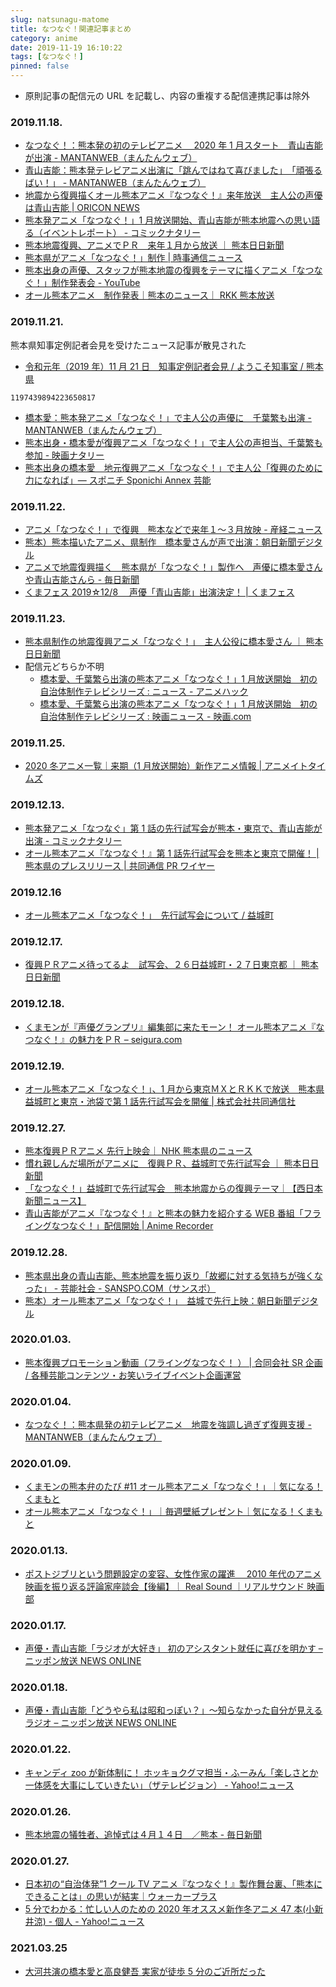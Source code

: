 ```yaml
---
slug: natsunagu-matome
title: なつなぐ！関連記事まとめ
category: anime
date: 2019-11-19 16:10:22
tags: [なつなぐ！]
pinned: false
---
```


- 原則記事の配信元の URL を記載し、内容の重複する配信連携記事は除外

### 2019.11.18.

- [なつなぐ！：熊本発の初のテレビアニメ　 2020 年 1 月スタート　青山吉能が出演 - MANTANWEB（まんたんウェブ）](https://mantan-web.jp/article/20191118dog00m200016000c.html)
- [青山吉能：熊本発テレビアニメ出演に「跳んではねて喜びました」　「頑張るばい！」 - MANTANWEB（まんたんウェブ）](https://mantan-web.jp/article/20191118dog00m200021000c.html)
- [地震から復興描くオール熊本アニメ『なつなぐ！』来年放送　主人公の声優は青山吉能 | ORICON NEWS](https://www.oricon.co.jp/news/2148866/full/?utm_source=Twitter&utm_medium=social&ref_cd=tw010)
- [熊本発アニメ「なつなぐ！」1 月放送開始、青山吉能が熊本地震への思い語る（イベントレポート） - コミックナタリー](https://natalie.mu/comic/news/355847)
- [熊本地震復興、アニメでＰＲ　来年１月から放送 ｜ 熊本日日新聞](https://this.kiji.is/569130164907525217?c=92619697908483575)
- [熊本県がアニメ「なつなぐ！」制作 | 時事通信ニュース](https://sp.m.jiji.com/article/show/2301512)
- [熊本出身の声優、スタッフが熊本地震の復興をテーマに描くアニメ「なつなぐ！」制作発表会 - YouTube](https://www.youtube.com/watch?v=llAh8QaPk-M)
- [オール熊本アニメ　制作発表｜熊本のニュース｜ RKK 熊本放送](http://rkk.jp/news/backno_page.php?id=NS003201911181954450111)

### 2019.11.21.

熊本県知事定例記者会見を受けたニュース記事が散見された

- [令和元年（2019 年）11 月 21 日　知事定例記者会見 / ようこそ知事室 / 熊本県](https://www.pref.kumamoto.jp/chiji/kiji_30066.html#3)

```twitter
1197439894223650817
```

- [橋本愛：熊本発アニメ「なつなぐ！」で主人公の声優に　千葉繁も出演 - MANTANWEB（まんたんウェブ）](https://mantan-web.jp/article/20191121dog00m200004000c.html)
- [熊本出身・橋本愛が復興アニメ「なつなぐ！」で主人公の声担当、千葉繁も参加 - 映画ナタリー](https://natalie.mu/eiga/news/356396)
- [熊本出身の橋本愛　地元復興アニメ「なつなぐ！」で主人公「復興のために力になれば」― スポニチ Sponichi Annex 芸能](https://www.sponichi.co.jp/entertainment/news/2019/11/21/kiji/20191121s00041000225000c.html)

### 2019.11.22.

- [アニメ「なつなぐ！」で復興　熊本などで来年１～３月放映 - 産経ニュース](https://www.sankei.com/region/news/191122/rgn1911220006-n1.html)
- [熊本）熊本描いたアニメ、県制作　橋本愛さんが声で出演：朝日新聞デジタル](https://www.asahi.com/articles/ASMCP548DMCPTLVB00H.html)
- [アニメで地震復興描く　熊本県が「なつなぐ！」製作へ　声優に橋本愛さんや青山吉能さんら - 毎日新聞](https://mainichi.jp/articles/20191122/k00/00m/040/089000c)
- [くまフェス 2019☆12/8 　声優「青山吉能」出演決定！ | くまフェス](http://kumafes.com/archives/1379)

### 2019.11.23.

- [熊本県制作の地震復興アニメ「なつなぐ！」　主人公役に橋本愛さん ｜ 熊本日日新聞](https://this.kiji.is/570806218243261537?c=92619697908483575)
- 配信元どちらか不明
  - [橋本愛、千葉繁ら出演の熊本アニメ「なつなぐ！」1 月放送開始　初の自治体制作テレビシリーズ : ニュース - アニメハック](https://anime.eiga.com/news/109947/)
  - [橋本愛、千葉繁ら出演の熊本アニメ「なつなぐ！」1 月放送開始　初の自治体制作テレビシリーズ : 映画ニュース - 映画.com](https://eiga.com/news/20191125/14/)

### 2019.11.25.

- [2020 冬アニメ一覧｜来期（1 月放送開始）新作アニメ情報 | アニメイトタイムズ](https://www.animatetimes.com/tag/details.php?id=6212&utm_campaign=2020winter_anime&utm_content=Brewfce086d6b19b401f8a4dd4e04d88e925&utm_medium=social&utm_source=facebook)

### 2019.12.13.

- [熊本発アニメ「なつなぐ」第 1 話の先行試写会が熊本・東京で、青山吉能が出演 - コミックナタリー](https://natalie.mu/comic/news/359394)
- [オール熊本アニメ『なつなぐ！』第 1 話先行試写会を熊本と東京で開催！ | 熊本県のプレスリリース | 共同通信 PR ワイヤー](https://kyodonewsprwire.jp/release/201912134743)

### 2019.12.16

- [オール熊本アニメ「なつなぐ！」　先行試写会について / 益城町](https://www.town.mashiki.lg.jp/kiji0033578/index.html)

### 2019.12.17.

- [復興ＰＲアニメ待ってるよ　試写会、２６日益城町・２７日東京都 ｜ 熊本日日新聞](https://this.kiji.is/579488425353921633?c=92619697908483575)

### 2019.12.18.

- [くまモンが『声優グランプリ』編集部に来たモーン！ オール熊本アニメ『なつなぐ！』の魅力をＰＲ – seigura.com](https://seigura.com/news/26671/)

### 2019.12.19.

- [オール熊本アニメ「なつなぐ！」、1 月から東京ＭＸとＲＫＫで放送　熊本県益城町と東京・池袋で第 1 話先行試写会を開催 | 株式会社共同通信社](https://www.kyodo.co.jp/release-news/2019-12-19_2437450/)

### 2019.12.27.

- [熊本復興ＰＲアニメ 先行上映会｜ NHK 熊本県のニュース](https://www3.nhk.or.jp/lnews/kumamoto/20191227/5000007145.html)
- [慣れ親しんだ場所がアニメに　復興ＰＲ、益城町で先行試写会 ｜ 熊本日日新聞](https://this.kiji.is/583263292630271073?c=39546741839462401)
- [「なつなぐ！」益城町で先行試写会　熊本地震からの復興テーマ｜【西日本新聞ニュース】](https://www.nishinippon.co.jp/item/n/571681/)
- [青山吉能がアニメ『なつなぐ！』と熊本の魅力を紹介する WEB 番組「フライングなつなぐ！」配信開始 | Anime Recorder](https://www.anime-recorder.com/program/131534/)

### 2019.12.28.

- [熊本県出身の青山吉能、熊本地震を振り返り「故郷に対する気持ちが強くなった」 - 芸能社会 - SANSPO.COM（サンスポ）](https://www.sanspo.com/geino/news/20191228/geo19122805000009-n1.html)
- [熊本）オール熊本アニメ「なつなぐ！」　益城で先行上映：朝日新聞デジタル](https://www.asahi.com/articles/ASMDV4FQDMDVTLVB005.html)

### 2020.01.03.

- [熊本復興プロモーション動画（フライングなつなぐ！ ） | 合同会社 SR 企画 / 各種芸能コンテンツ・お笑いライブイベント企画運営](https://srkikaku.com/flying-natsunagu01/)

### 2020.01.04.

- [なつなぐ！：熊本県発の初テレビアニメ　地震を強調し過ぎず復興支援 - MANTANWEB（まんたんウェブ）](https://mantan-web.jp/article/20191229dog00m200044000c.html)

### 2020.01.09.

- [くまモンの熊本弁のたび #11 オール熊本アニメ「なつなぐ！」｜気になる！くまもと](https://www.kininaru-k.jp/kumamonben/200109/)
- [オール熊本アニメ「なつなぐ！」｜毎週壁紙プレゼント｜気になる！くまもと](https://www.kininaru-k.jp/wallpaper/200109/)

### 2020.01.13.

- [ポストジブリという問題設定の変容、女性作家の躍進　 2010 年代のアニメ映画を振り返る評論家座談会【後編】｜ Real Sound ｜リアルサウンド 映画部](https://realsound.jp/movie/2020/01/post-484505.html)

### 2020.01.17.

- [声優・青山吉能「ラジオが大好き」 初のアシスタント就任に喜びを明かす – ニッポン放送 NEWS ONLINE](https://news.1242.com/article/202528)

### 2020.01.18.

- [声優・青山吉能「どうやら私は昭和っぽい？」～知らなかった自分が見えるラジオ – ニッポン放送 NEWS ONLINE](https://news.1242.com/article/202901)

### 2020.01.22.

- [キャンディ zoo が新体制に！ ホッキョクグマ担当・ふーみん「楽しさとか一体感を大事にしていきたい」（ザテレビジョン） - Yahoo!ニュース](https://headlines.yahoo.co.jp/article?a=20200122-00220407-the_tv-ent)

### 2020.01.26.

- [熊本地震の犠牲者、追悼式は４月１４日　／熊本 - 毎日新聞](https://mainichi.jp/articles/20200126/ddl/k43/040/297000c)

### 2020.01.27.

- [日本初の“自治体発”1 クール TV アニメ『なつなぐ！』製作舞台裏、「熊本にできることは」の思いが結実｜ウォーカープラス](https://www.walkerplus.com/article/215916/)
- [5 分でわかる：忙しい人のための 2020 年オススメ新作冬アニメ 47 本(小新井涼) - 個人 - Yahoo!ニュース](https://news.yahoo.co.jp/byline/koarairyo/20200127-00160363/)

### 2021.03.25

- [大河共演の橋本愛と高良健吾 実家が徒歩 5 分のご近所だった](https://this.kiji.is/747566926371176448?c=489071089890952289)
